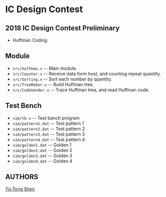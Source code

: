 # IC Design Contest

## 2018 IC Design Contest Preliminary
- Huffman Coding

## Module
- `src/huffman.v` -- Main module.
- `src/Counter.v` -- Receive data form host, and counting repeat quantity.
- `src/Sorting.v` -- Sort each number by quantity.
- `src/TreeMaker.v` -- Build Huffman tree.
- `src/CodeSender.v` -- Trace Huffman tree, and read Huffman code.

## Test Bench
- `sim/tb.v` -- Test banch program
- `sim/pattern1.dat` -- Test pattern 1
- `sim/pattern2.dat` -- Test pattern 2
- `sim/pattern3.dat` -- Test pattern 3
- `sim/pattern4.dat` -- Test pattern 4
- `sim/golden1.dat` -- Golden 1
- `sim/golden2.dat` -- Golden 2
- `sim/golden3.dat` -- Golden 3
- `sim/golden4.dat` -- Golden 4


## AUTHORS
[Yu-Tong Shen](https://github.com/yutongshen/)

